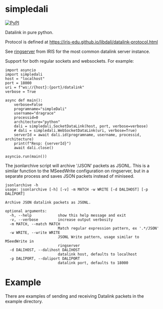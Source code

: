 # simpledali

[![PyPI](https://img.shields.io/pypi/v/simpledali)](https://pypi.org/project/simpledali/)

Datalink in pure python.

Protocol is defined at
https://iris-edu.github.io/libdali/datalink-protocol.html

See [ringserver](https://github.com/iris-edu/ringserver) from IRIS
for the most common datalink server instance.

Support for both regular sockets and websockets. For example:

```
import asyncio
import simpledali
host = "localhost"
port = 18000
uri = f"ws://{host}:{port}/datalink"
verbose = True

async def main():
    verbose=False
    programname="simpleDali"
    username="dragrace"
    processid=0
    architecture="python"
    dali = simpledali.SocketDataLink(host, port, verbose=verbose)
    # dali = simpledali.WebSocketDataLink(uri, verbose=True)
    serverId = await dali.id(programname, username, processid, architecture)
    print(f"Resp: {serverId}")
    await dali.close()

asyncio.run(main())
```

The jsonlarchive script will archive '/JSON' packets as JSONL. This is a similar function to the MSeedWrite configuration on ringserver, but in a separate process and saves JSON packets instead of miniseed.

```
jsonlarchive -h
usage: jsonlarchive [-h] [-v] -m MATCH -w WRITE [-d DALIHOST] [-p DALIPORT]

Archive JSON datalink packets as JSONL.

optional arguments:
  -h, --help            show this help message and exit
  -v, --verbose         increase output verbosity
  -m MATCH, --match MATCH
                        Match regular expression pattern, ex '.*/JSON'
  -w WRITE, --write WRITE
                        JSONL Write pattern, usage similar to MSeedWrite in
                        ringserver
  -d DALIHOST, --dalihost DALIHOST
                        datalink host, defaults to localhost
  -p DALIPORT, --daliport DALIPORT
                        datalink port, defaults to 18000
```

# Example

There are examples of sending and receiving Datalink packets in the example directory.
